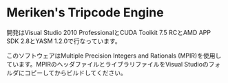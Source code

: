 Meriken's Tripcode Engine
=========================

開発はVisual Studio 2010 ProfessionalとCUDA Toolkit 7.5 RCとAMD APP SDK 2.8とYASM 1.2.0で行なっています。

このソフトウェアはMultiple Precision Integers and Rationals (MPIR)を使用しています。MPIRのヘッダファイルとライブラリファイルをVisual Studioのフォルダにコピーしてからビルドしてください。
